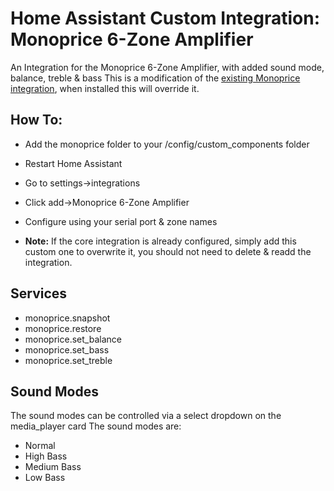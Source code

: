# Home Assistant Custom Integration: Monoprice 6-Zone Amplifier
 An Integration for the Monoprice 6-Zone Amplifier, with added sound mode, balance, treble & bass
 This is a modification of the <a href="https://www.home-assistant.io/integrations/monoprice/">existing Monoprice integration</a>, when installed this will override it.

## How To:
* Add the monoprice folder to your /config/custom_components folder
* Restart Home Assistant
* Go to settings->integrations
* Click add->Monoprice 6-Zone Amplifier
* Configure using your serial port & zone names

* <b>Note:</b> If the core integration is already configured, simply add this custom one to overwrite it, you should not need to delete & readd the integration.

 ## Services
 * monoprice.snapshot
 * monoprice.restore
 * monoprice.set_balance
 * monoprice.set_bass
 * monoprice.set_treble

 ## Sound Modes
 The sound modes can be controlled via a select dropdown on the media_player card
 The sound modes are:
 * Normal
 * High Bass
 * Medium Bass
 * Low Bass
